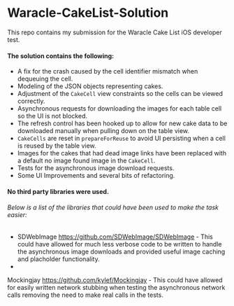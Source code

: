 # Waracle-CakeList-Solution
This repo contains my submission for the Waracle Cake List iOS developer test.

#### The solution contains the following:

* A fix for the crash caused by the cell identifier mismatch when dequeuing the cell.
* Modeling of the JSON objects representing cakes.
* Adjustment of the `CakeCell` view constraints so the cells can be viewed correctly.
* Asynchronous requests for downloading the images for each table cell so the UI is not blocked.
* The refresh control has been hooked up to allow for new cake data to be downloaded manually when pulling down on the table view.
* `CakeCells` are reset in `prepareForReuse` to avoid UI persisting when a cell is reused by the table view.
* Images for the cakes that had dead image links have been replaced with a default no image found image in the `CakeCell`.
* Tests for the asynchronous image download requests.
* Some UI Improvements and several bits of refactoring.

#### No third party libraries were used. 

###### Below is a list of the libraries that could have been used to make the task easier:

* SDWebImage https://github.com/SDWebImage/SDWebImage - This could have allowed for much less verbose code to be written to handle the asynchronous image downloads and provided useful image caching and placholder functionality.
* 
Mockingjay https://github.com/kylef/Mockingjay - This could have allowed for easily written network stubbing when testing the asynchronous network calls removing the need to make real calls in the tests.

